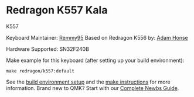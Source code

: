 # Redragon K557 Kala

K557

Keyboard Maintainer: [Remmy95](https://github.com/remmy95)
Based on Redragon K556 by: [Adam Honse](https://github.com/CalcProgrammer1)

Hardware Supported: SN32F240B

Make example for this keyboard (after setting up your build environment):

    make redragon/k557:default

See the [build environment setup](https://docs.qmk.fm/#/getting_started_build_tools) and the [make instructions](https://docs.qmk.fm/#/getting_started_make_guide) for more information. Brand new to QMK? Start with our [Complete Newbs Guide](https://docs.qmk.fm/#/newbs).
